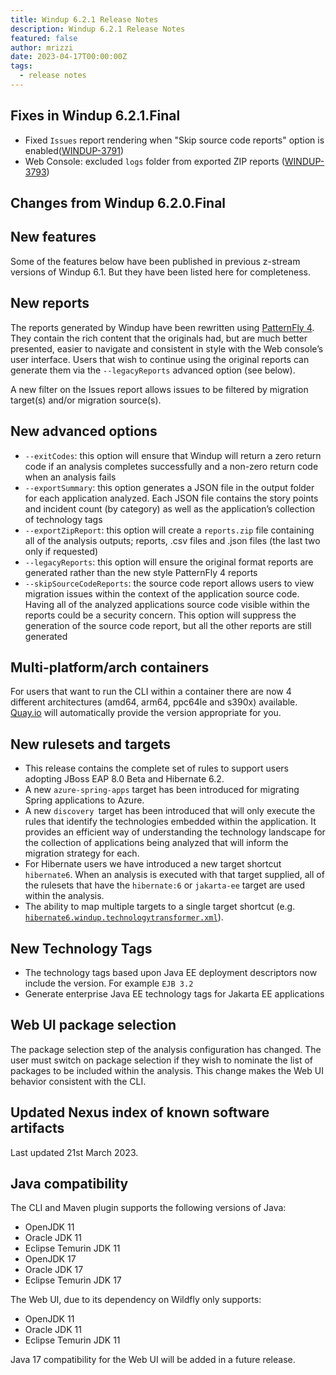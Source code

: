 ```yaml
---
title: Windup 6.2.1 Release Notes
description: Windup 6.2.1 Release Notes
featured: false
author: mrizzi
date: 2023-04-17T00:00:00Z
tags:
  - release notes
---
```


## Fixes in Windup 6.2.1.Final
 
- Fixed `Issues` report rendering when "Skip source code reports" option is enabled([WINDUP-3791](https://issues.redhat.com/browse/WINDUP-3791))
- Web Console: excluded `logs` folder from exported ZIP reports ([WINDUP-3793](https://issues.redhat.com/browse/WINDUP-3793))

## Changes from Windup 6.2.0.Final

## New features
Some of the features below have been published in previous z-stream versions of Windup 6.1. But they have been listed here for completeness.  

## New reports
The reports generated by Windup have been rewritten using [PatternFly 4](https://www.patternfly.org/v4/). They contain the rich content that the originals had, but are much better presented, easier to navigate and consistent in style with the Web console’s user interface. Users that wish to continue using the original reports can generate them via the `--legacyReports` advanced option (see below).

A new filter on the Issues report allows issues to be filtered by migration target(s) and/or migration source(s).

## New advanced options
- `--exitCodes`: this option will ensure that Windup will return a zero return code if an analysis completes successfully and a non-zero return code when an analysis fails
- `--exportSummary`: this option generates a JSON file in the output folder for each application analyzed. Each JSON file contains the story points and incident count (by category) as well as the application’s collection of technology tags
- `--exportZipReport`: this option will create a `reports.zip` file containing all of the analysis outputs; reports, .csv files and .json files (the last two only if requested)
- `--legacyReports`: this option will ensure the original format reports are generated rather than the new style PatternFly 4 reports
- `--skipSourceCodeReports`: the source code report allows users to view migration issues within the context of the application source code. Having all of the analyzed applications source code visible within the reports could be a security concern. This option will suppress the generation of the source code report, but all the other reports are still generated

## Multi-platform/arch containers
For users that want to run the CLI within a container there are now 4 different architectures (amd64, arm64, ppc64le and s390x) available. [Quay.io](https://quay.io/repository/windupeng/windup-cli-openshift?tab=tags&tag=6.2.0.Final) will automatically provide the version appropriate for you.

## New rulesets and targets
- This release contains the complete set of rules to support users adopting JBoss EAP 8.0 Beta and Hibernate 6.2.
- A new `azure-spring-apps` target has been introduced for migrating Spring applications to Azure.
- A new `discovery `target has been introduced that will only execute the rules that identify the technologies embedded within the application. It provides an efficient way of understanding the technology landscape for the collection of applications being analyzed that will inform the migration strategy for each.
- For Hibernate users we have introduced a new target shortcut `hibernate6`. When an analysis is executed with that target supplied, all of the rulesets that have the `hibernate:6` or `jakarta-ee` target are used within the analysis.
- The ability to map multiple targets to a single target shortcut (e.g. [`hibernate6.windup.technologytransformer.xml`](https://github.com/windup/windup-rulesets/blob/6.2.0.Final/rules/rules-reviewed/eap8/hibernate6.windup.technologytransformer.xml)).

## New Technology Tags
- The technology tags based upon Java EE deployment descriptors now include the version. For example `EJB 3.2`
- Generate enterprise Java EE technology tags for Jakarta EE applications

## Web UI package selection
The package selection step of the analysis configuration has changed. The user must switch on package selection if they wish to nominate the list of packages to be included within the analysis. This change makes the Web UI behavior consistent with the CLI.  

## Updated Nexus index of known software artifacts
Last updated 21st March 2023.

## Java compatibility
The CLI and Maven plugin supports the following versions of Java:

- OpenJDK 11
- Oracle JDK 11
- Eclipse Temurin JDK 11
- OpenJDK 17
- Oracle JDK 17
- Eclipse Temurin JDK 17

The Web UI, due to its dependency on Wildfly only supports:

- OpenJDK 11
- Oracle JDK 11
- Eclipse Temurin JDK 11

Java 17 compatibility for the Web UI will be added in a future release.   








